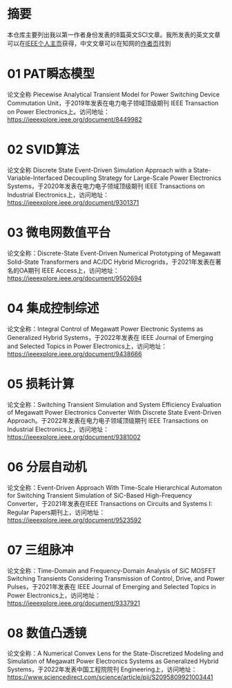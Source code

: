 # 摘要
本仓库主要列出我以第一作者身份发表的8篇英文SCI文章。我所发表的英文文章可以在[IEEE个人主页](https://ieeexplore.ieee.org/author/37086822626)获得，中文文章可以在知网的[作者页](https://kns.cnki.net/kcms2/author/detail?v=wQLHse-RxfdYiRcKJIITLRlVDMLVlsWJNcVLlnD0eNGeqZsVIm5Pc1oKDOaqu0ZpbyNEbsfxYXc9BeykhabVqswapygmIirgNJvt1chIRR5CjWulL4Aiqb8j2HBg9Tsk&uniplatform=NZKPT&language=CHS)找到
# 01 PAT瞬态模型
论文全称 Piecewise Analytical Transient Model for Power Switching Device Commutation Unit，于2019年发表在电力电子领域顶级期刊 IEEE Transaction on Power Electronics上。访问地址：https://ieeexplore.ieee.org/document/8449982
# 02 SVID算法
论文全称 Discrete State Event-Driven Simulation Approach with a State-Variable-Interfaced Decoupling Strategy for Large-Scale Power Electronics Systems，于2020年发表在电力电子领域顶级期刊 IEEE Transactions on Industrial Electronics上，访问地址：https://ieeexplore.ieee.org/document/9301371
# 03 微电网数值平台
论文全称：Discrete-State Event-Driven Numerical Prototyping of Megawatt Solid-State Transformers and AC/DC Hybrid Microgrids，于2021年发表在著名的OA期刊 IEEE Access上，访问地址： https://ieeexplore.ieee.org/document/9502694
# 04 集成控制综述
论文全称：Integral Control of Megawatt Power Electronic Systems as Generalized Hybrid Systems，于2022年发表在 IEEE Journal of Emerging and Selected Topics in Power Electronics上，访问地址：https://ieeexplore.ieee.org/document/9438666
# 05 损耗计算
论文全称：Switching Transient Simulation and System Efficiency Evaluation of Megawatt Power Electronics Converter With Discrete State Event-Driven Approach。于2022年发表在电力电子领域顶级期刊 IEEE Transactions on Industrial Electronics上，访问地址：https://ieeexplore.ieee.org/document/9381002
# 06 分层自动机
论文全称：Event-Driven Approach With Time-Scale Hierarchical Automaton for Switching Transient Simulation of SiC-Based High-Frequency Converter，于2021年发表在IEEE Transactions on Circuits and Systems I: Regular Papers期刊上，访问地址：https://ieeexplore.ieee.org/document/9523592
# 07 三组脉冲
论文全称：Time-Domain and Frequency-Domain Analysis of SiC MOSFET Switching Transients Considering Transmission of Control, Drive, and Power Pulses，于2021年发表在 IEEE Journal of Emerging and Selected Topics in Power Electronics上，访问地址：https://ieeexplore.ieee.org/document/9337921
# 08 数值凸透镜
论文全称：A Numerical Convex Lens for the State-Discretized Modeling and Simulation of Megawatt Power Electronics Systems as Generalized Hybrid Systems，于2022年发表中国工程院院刊 Engineering上，访问地址：https://www.sciencedirect.com/science/article/pii/S2095809921003441
